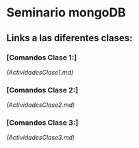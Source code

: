 # Seminario mongoDB

## Links a las diferentes clases:

### [Comandos Clase 1:] 

*(ActividadesClase1.md)*

### [Comandos Clase 2:] 

*(ActividadesClase2.md)*

### [Comandos Clase 3:] 

*(ActividadesClase3.md)*